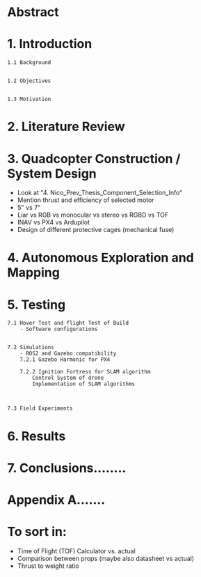 
# Abstract
# 1. Introduction
	1.1 Background


	1.2 Objectives


	1.3 Motivation


# 2. Literature Review


# 3. Quadcopter Construction / System Design
- Look at "4. Nico_Prev_Thesis_Component_Selection_Info"
- Mention thrust and efficiency of selected motor
- 5" vs 7"
- Liar vs RGB vs monocular vs stereo vs RGBD vs TOF
- INAV vs PX4 vs Ardupilot
- Design of different protective cages (mechanical fuse)

# 4. Autonomous Exploration and Mapping




# 5. Testing

	7.1 Hover Test and flight Test of Build
		- Software configurations


	7.2 Simulations
		- ROS2 and Gazebo compatibility
		7.2.1 Gazebo Harmonic for PX4
		
		7.2.2 Ignition Fortress for SLAM algorithm
			Control System of drone
			Implementation of SLAM algorithms
			
	

	7.3 Field Experiments





# 6. Results





# 7. Conclusions........



# Appendix A.......







# To sort in:
- Time of  Flight (TOF) Calculator vs. actual
- Comparison between props (maybe also datasheet vs actual)
- Thrust to weight ratio







